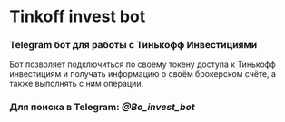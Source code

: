 # Tinkoff invest bot
### Telegram бот для работы с Тинькофф Инвестициями
Бот позволяет подключиться по своему токену доступа к Тинькофф инвестициям и
 получать информацию о своём брокерском счёте, а также выполнять с ним операции.
### Для поиска в Telegram: *@Bo_invest_bot*







